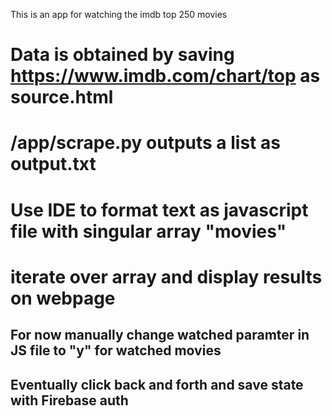 This is an app for watching the imdb top 250 movies

# Data is obtained by saving https://www.imdb.com/chart/top as source.html
# /app/scrape.py outputs a list as output.txt
# Use IDE to format text as javascript file with singular array "movies"
# iterate over array and display results on webpage


## For now manually change watched paramter in JS file to "y" for watched movies
## Eventually click back and forth and save state with Firebase auth